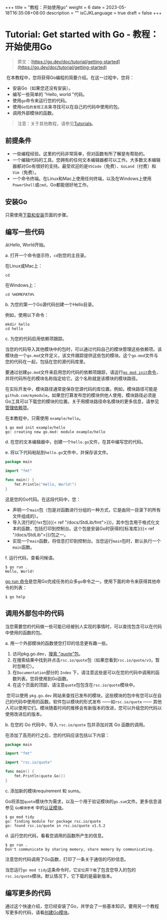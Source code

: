 +++
title = "教程：开始使用go"
weight = 6
date = 2023-05-18T16:35:08+08:00
description = ""
isCJKLanguage = true
draft = false
+++
# Tutorial: Get started with Go - 教程：开始使用Go

> 原文：[https://go.dev/doc/tutorial/getting-started](https://go.dev/doc/tutorial/getting-started)

​	在本教程中，您将获得Go编程的简要介绍。在这一过程中，您将：

- 安装Go（如果您还没有安装）。
- 编写一些简单的 "Hello, world "代码。
- 使用`go`命令来运行您的代码。
- 使用`Go包的发现工具`来寻找可以在自己的代码中使用的包。
- 调用外部模块的函数。

> 注意：关于其他教程，请参见[Tutorials](../Tutorials)。

## 前提条件

- 一些编程经验。这里的代码非常简单，但对函数有所了解是有帮助的。
- 一个编辑代码的工具。您拥有的任何文本编辑器都可以工作。大多数文本编辑器都对Go有很好的支持。最受欢迎的是`VSCode`（免费）、`GoLand`（付费）和`Vim`（免费）。
- 一个命令终端。在Linux和Mac上使用任何终端，以及在Windows上使用`PowerShell`或`cmd`，Go都能很好地工作。

## 安装Go

只需使用[下载和安装](../InstallingGo)页面的步骤。

## 编写一些代码

从Hello, World开始。

a. 打开一个命令提示符，`cd`到您的主目录。

在Linux或Mac上：

```shell
cd
```

在Windows上：

```shell
cd %HOMEPATH%
```

b. 为您的第一个Go源代码创建一个Hello目录。

例如，使用以下命令：

```shell
mkdir hello
cd hello
```

c. 为您的代码启用依赖项跟踪。

当您的代码导入其他模块中的包时，可以通过代码自己的模块管理这些依赖项。该模块由一个`go.mod`文件定义，该文件跟踪提供这些包的模块。这个`go.mod`文件与您的代码在一起，包括在您的源代码库里。

要通过创建`go.mod`文件来启用您的代码的依赖项跟踪，请运行[`go mod init`命令](../../References/GoModulesReference/Module-awareCommands/#go-mod-init)，并将代码所在的模块名称指定给它。这个名称就是该模块的模块路径。

在实际开发中，模块路径通常是保存您源代码的库位置。例如，模块路径可能是`github.com/mymodule`。如果您打算发布您的模块供他人使用，模块路径必须是Go工具可以下载您的模块的位置。关于用模块路径命名模块的更多信息，请参见[管理依赖项](../../UsingAndUnderstandingGo/ManagingDependencies)。

在本教程中，只需使用 `example/hello`。

```shell
$ go mod init example/hello
go: creating new go.mod: module example/hello
```

d. 在您的文本编辑器中，创建一个`hello.go`文件，在其中编写您的代码。

e. 将以下代码粘贴到`hello.go`文件中，并保存该文件。

```go title="hello.go" linenums="1"
package main

import "fmt"

func main() {
    fmt.Println("Hello, World!")
}
```

这是您的Go代码。在这段代码中，您：

- 声明一个`main`包（包是对函数进行分组的一种方式，它是由同一目录下的所有文件组成的）。
- 导入流行的[`fmt`包]({{< ref "/docs/StdLib/fmt">}})，其中包含用于格式化文本的函数，包括打印到控制台。这个包是安装Go时获得的[标准库]({{< ref "/docs/StdLib">}})包之一。
- 实现一个`main`函数，将信息打印到控制台。当您运行`main`包时，默认执行一个`main`函数。

f. 运行代码，查看问候语。

```shell
$ go run .
Hello, World!
```

[go run 命令](../../References/CommandDocumentation/go#编译并运行Go程序)是您用Go完成任务的众多`go`命令之一。使用下面的命令来获得其他命令的列表：

```shell
$ go help
```

## 调用外部包中的代码

​	当您需要您的代码做一些可能已经被别人实现的事情时，可以查找包含可以在代码中使用的函数的包。

a. 用一个外部模块的函数使您打印的信息更有趣一些。

1. 访问pkg.go.dev，[搜索 "quote"包](https://pkg.go.dev/search?q=quote)。
2. 在搜索结果中找到并点击`rsc.io/quote`包（如果您看到`rsc.io/quote/v3`，暂时忽略它）。
3. 在`Documentation`部分的 `Index` 下，请注意这些是可以在您的代码中调用的函数列表。您将使用到Go函数。
4. 在这个页面的顶部，请注意`quote`包包含在`rsc.io/quote`模块中。

​	您可以使用 `pkg.go.dev` 网站来查找已发布的模块，这些模块的包中有您可以在自己的代码中使用的函数。软件包以模块的形式发布 ——如`rsc.io/quote` —— 其他人可以使用它们。模块随着时间的推移会有新版本的改进，您可以升级您的代码以使用改进后的版本。

b. 在您的 Go 代码中，导入 `rsc.io/quote` 包并添加对其 Go 函数的调用。

在添加了高亮的行之后，您的代码应该包括以下内容：

```go hl_lines="5 5" title="hello.go" linenums="1"
package main

import "fmt"

import "rsc.io/quote"

func main() {
    fmt.Println(quote.Go())
}
```

c. 添加新的模块requirement 和 sums。

​	Go将添加`quote`模块作为需求，以及一个用于验证模块的`go.sum`文件。更多信息请参见 `Go模块参考` 中的[认证模块](../../References/GoModulesReference/AuthenticatingModules)。

```shell
$ go mod tidy
go: finding module for package rsc.io/quote
go: found rsc.io/quote in rsc.io/quote v1.5.2
```

d. 运行您的代码，看看您调用的函数所产生的信息。

```shell
$ go run .
Don't communicate by sharing memory, share memory by communicating.
```

注意您的代码调用了Go函数，打印了一条关于通信的巧妙信息。

当您运行`go mod tidy`这条命令时，它`定位`并`下载`了包含您导入的包的`rsc.io/quote`模块。默认情况下，它下载的是最新版本。

## 编写更多的代码

​	通过这个快速介绍，您已经安装了Go，并学会了一些基本知识。要用另一个教程写更多的代码，请看[创建Go模块](../TutorialCreateAGoModule)。